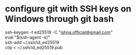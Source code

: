 # configure git with SSH keys on Windows through git bash
ssh-keygen -t ed25519 -C "ishna.official@gmail.com"<br/>
eval "$(ssh-agent -s)"<br/>
ssh-add ~/.ssh/id_ed25519<br/>
clip < ~/.ssh/id_ed25519.pub<br/>
